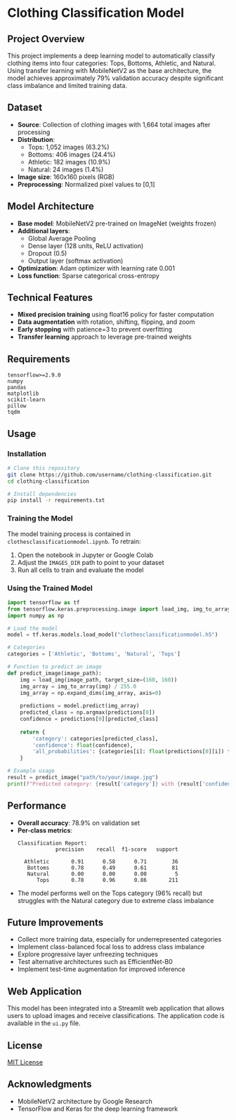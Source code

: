 # Clothing Classification Model

## Project Overview
This project implements a deep learning model to automatically classify clothing items into four categories: Tops, Bottoms, Athletic, and Natural. Using transfer learning with MobileNetV2 as the base architecture, the model achieves approximately 79% validation accuracy despite significant class imbalance and limited training data.

## Dataset
- **Source**: Collection of clothing images with 1,664 total images after processing
- **Distribution**:
  - Tops: 1,052 images (63.2%)
  - Bottoms: 406 images (24.4%)
  - Athletic: 182 images (10.9%)
  - Natural: 24 images (1.4%)
- **Image size**: 160x160 pixels (RGB)
- **Preprocessing**: Normalized pixel values to [0,1]

## Model Architecture
- **Base model**: MobileNetV2 pre-trained on ImageNet (weights frozen)
- **Additional layers**:
  - Global Average Pooling
  - Dense layer (128 units, ReLU activation)
  - Dropout (0.5)
  - Output layer (softmax activation)
- **Optimization**: Adam optimizer with learning rate 0.001
- **Loss function**: Sparse categorical cross-entropy

## Technical Features
- **Mixed precision training** using float16 policy for faster computation
- **Data augmentation** with rotation, shifting, flipping, and zoom
- **Early stopping** with patience=3 to prevent overfitting
- **Transfer learning** approach to leverage pre-trained weights

## Requirements
```
tensorflow>=2.9.0
numpy
pandas
matplotlib
scikit-learn
pillow
tqdm
```

## Usage

### Installation
```bash
# Clone this repository
git clone https://github.com/username/clothing-classification.git
cd clothing-classification

# Install dependencies
pip install -r requirements.txt
```

### Training the Model
The model training process is contained in `clothesclassificationmodel.ipynb`. To retrain:
1. Open the notebook in Jupyter or Google Colab
2. Adjust the `IMAGES_DIR` path to point to your dataset
3. Run all cells to train and evaluate the model

### Using the Trained Model
```python
import tensorflow as tf
from tensorflow.keras.preprocessing.image import load_img, img_to_array
import numpy as np

# Load the model
model = tf.keras.models.load_model("clothesclassificationmodel.h5")

# Categories
categories = ['Athletic', 'Bottoms', 'Natural', 'Tops']

# Function to predict an image
def predict_image(image_path):
    img = load_img(image_path, target_size=(160, 160))
    img_array = img_to_array(img) / 255.0
    img_array = np.expand_dims(img_array, axis=0)
    
    predictions = model.predict(img_array)
    predicted_class = np.argmax(predictions[0])
    confidence = predictions[0][predicted_class]
    
    return {
        'category': categories[predicted_class],
        'confidence': float(confidence),
        'all_probabilities': {categories[i]: float(predictions[0][i]) for i in range(len(categories))}
    }

# Example usage
result = predict_image("path/to/your/image.jpg")
print(f"Predicted category: {result['category']} with {result['confidence']:.2f} confidence")
```

## Performance
- **Overall accuracy**: 78.9% on validation set
- **Per-class metrics**:
  ```
  Classification Report:
              precision    recall  f1-score   support

    Athletic       0.91      0.58      0.71        36
     Bottoms       0.78      0.49      0.61        81
     Natural       0.00      0.00      0.00         5
        Tops       0.78      0.96      0.86       211
  ```
- The model performs well on the Tops category (96% recall) but struggles with the Natural category due to extreme class imbalance

## Future Improvements
- Collect more training data, especially for underrepresented categories
- Implement class-balanced focal loss to address class imbalance
- Explore progressive layer unfreezing techniques
- Test alternative architectures such as EfficientNet-B0
- Implement test-time augmentation for improved inference

## Web Application
This model has been integrated into a Streamlit web application that allows users to upload images and receive classifications. The application code is available in the `ui.py` file.

## License
[MIT License](LICENSE)

## Acknowledgments
- MobileNetV2 architecture by Google Research
- TensorFlow and Keras for the deep learning framework
